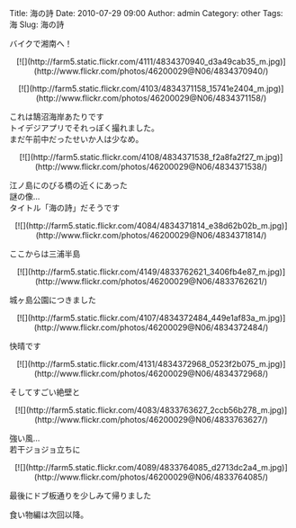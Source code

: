 Title: 海の詩
Date: 2010-07-29 09:00
Author: admin
Category: other
Tags: 海
Slug: 海の詩

バイクで湘南へ！

<p>
<center>
[![](http://farm5.static.flickr.com/4111/4834370940_d3a49cab35_m.jpg)](http://www.flickr.com/photos/46200029@N06/4834370940/)

</center>
</p>
<p>
<center>
[![](http://farm5.static.flickr.com/4103/4834371158_15741e2404_m.jpg)](http://www.flickr.com/photos/46200029@N06/4834371158/)

</center>
  
これは鵠沼海岸あたりです  
トイデジアプリでそれっぽく撮れました。  
まだ午前中だったせいか人は少なめ。

</p>
<p>
<center>
[![](http://farm5.static.flickr.com/4108/4834371538_f2a8fa2f27_m.jpg)](http://www.flickr.com/photos/46200029@N06/4834371538/)

</center>
  
江ノ島にのびる橋の近くにあった  
謎の像…  
タイトル「海の詩」だそうです

</p>
<p>
<center>
[![](http://farm5.static.flickr.com/4084/4834371814_e38d62b02b_m.jpg)](http://www.flickr.com/photos/46200029@N06/4834371814/)

</center>
  
ここからは三浦半島

</p>
<p>
<center>
[![](http://farm5.static.flickr.com/4149/4833762621_3406fb4e87_m.jpg)](http://www.flickr.com/photos/46200029@N06/4833762621/)

</center>
  
城ヶ島公園につきました

</p>
<p>
<center>
[![](http://farm5.static.flickr.com/4107/4834372484_449e1af83a_m.jpg)](http://www.flickr.com/photos/46200029@N06/4834372484/)

</center>
  
快晴です

</p>
<p>
<center>
[![](http://farm5.static.flickr.com/4131/4834372968_0523f2b075_m.jpg)](http://www.flickr.com/photos/46200029@N06/4834372968/)

</center>
  
そしてすごい絶壁と

</p>
<p>
<center>
[![](http://farm5.static.flickr.com/4083/4833763627_2ccb56b278_m.jpg)](http://www.flickr.com/photos/46200029@N06/4833763627/)

</center>
  
強い風…  
若干ジョジョ立ちに

</p>
<p>
<center>
[![](http://farm5.static.flickr.com/4089/4833764085_d2713dc2a4_m.jpg)](http://www.flickr.com/photos/46200029@N06/4833764085/)

</center>
  
最後にドブ板通りを少しみて帰りました

</p>
食い物編は次回以降。
